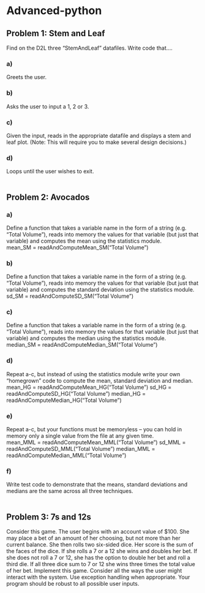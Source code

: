 # Advanced-python<br>
## Problem 1: Stem and Leaf<br>
Find on the D2L three “StemAndLeaf” datafiles. Write code that….<br>
### a)
Greets the user.<br>
### b) 
Asks the user to input a 1, 2 or 3.<br>
### c) 
Given the input, reads in the appropriate datafile and displays a stem and leaf plot. (Note: This will require you to make several design decisions.)<br>
### d) 
Loops until the user wishes to exit.<br>
<br>
## Problem 2: Avocados<br>
### a) 
Define a function that takes a variable name in the form of a string (e.g. “Total Volume”), reads into memory the values for that variable (but just that variable) and computes the mean using the statistics module.<br>
mean_SM = readAndComputeMean_SM(“Total Volume”)<br>
### b) 
Define a function that takes a variable name in the form of a string (e.g. “Total Volume”), reads into memory the values for that variable (but just that variable) and computes the standard deviation using the statistics module.<br>
sd_SM = readAndComputeSD_SM(“Total Volume”)<br>
### c) 
Define a function that takes a variable name in the form of a string (e.g. “Total Volume”), reads into memory the values for that variable (but just that variable) and computes the median using the statistics module.<br>
median_SM = readAndComputeMedian_SM(“Total Volume”)<br>
### d) 
Repeat a-c, but instead of using the statistics module write your own “homegrown” code to compute the mean, standard deviation and median.<br>
mean_HG = readAndComputeMean_HG(“Total Volume”) sd_HG = readAndComputeSD_HG(“Total Volume”) median_HG = readAndComputeMedian_HG(“Total Volume”)<br>
### e) 
Repeat a-c, but your functions must be memoryless – you can hold in memory only a single value from the file at any given time.<br>
mean_MML = readAndComputeMean_MML(“Total Volume”) sd_MML = readAndComputeSD_MML(“Total Volume”) median_MML = readAndComputeMedian_MML(“Total Volume”)<br>
### f) 
Write test code to demonstrate that the means, standard deviations and medians are the same across all three techniques.<br>
<br>
## Problem 3: 7s and 12s<br>
Consider this game. The user begins with an account value of $100. She may place a bet of an amount of her choosing, but not more than her current balance. She then rolls two six-sided dice. Her score is the sum of the faces of the dice. If she rolls a 7 or a 12 she wins and doubles her bet. If she does not roll a 7 or 12, she has the option to double her bet and roll a third die. If all three dice sum to 7 or 12 she wins three times the total value of her bet.
Implement this game. Consider all the ways the user might interact with the system. Use exception handling when appropriate. Your program should be robust to all possible user inputs.
